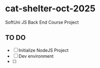 # cat-shelter-oct-2025

SoftUni JS Back End Course Project

## TO DO

- [ ] Initialize NodeJS Project
- [ ] Dev environment
- [ ] 